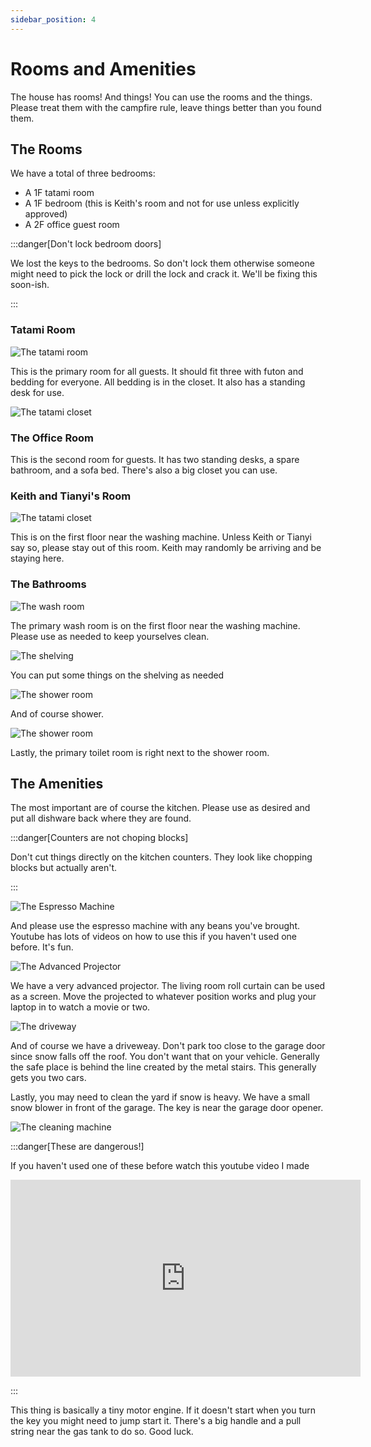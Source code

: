 ```yaml
---
sidebar_position: 4
---
```


# Rooms and Amenities

The house has rooms! And things! You can use the rooms and the things.  Please
treat them with the campfire rule, leave things better than you found them.

## The Rooms

We have a total of three bedrooms:
* A 1F tatami room
* A 1F bedroom (this is Keith's room and not for use unless explicitly approved)
* A 2F office guest room

:::danger[Don't lock bedroom doors]

We lost the keys to the bedrooms.  So don't lock them otherwise someone might
need to pick the lock or drill the lock and crack it.  We'll be fixing this
soon-ish.

:::

### Tatami Room

![The tatami room](/img/IMG_4022.png)

This is the primary room for all guests.  It should fit three with futon and
bedding for everyone.  All bedding is in the closet.  It also has a standing
desk for use.

![The tatami closet](/img/IMG_4007.png)

### The Office Room

This is the second room for guests.  It has two standing desks, a spare
bathroom, and a sofa bed.  There's also a big closet you can use.

### Keith and Tianyi's Room

![The tatami closet](/img/IMG_4020.png)

This is on the first floor near the washing machine.  Unless Keith or Tianyi
say so, please stay out of this room.  Keith may randomly be arriving and be
staying here.

### The Bathrooms

![The wash room ](/img/IMG_4017.png)

The primary wash room is on the first floor near the washing machine.  Please
use as needed to keep yourselves clean.

![The shelving](/img/IMG_4018.png)

You can put some things on the shelving as needed

![The shower room](/img/IMG_4019.png)

And of course shower.

![The shower room](/img/IMG_4021.png)

Lastly, the primary toilet room is right next to the shower room.

## The Amenities 

The most important are of course the kitchen.  Please use as desired and put
all dishware back where they are found.

:::danger[Counters are not choping blocks]

Don't cut things directly on the kitchen counters.  They look like chopping
blocks but actually aren't.

:::


![The Espresso Machine](/img/IMG_4004.png)

And please use the espresso machine with any beans you've brought.  Youtube has
lots of videos on how to use this if you haven't used one before.  It's fun.

![The Advanced Projector](/img/IMG_4023.png)

We have a very advanced projector.  The living room roll curtain can be used as
a screen.  Move the projected to whatever position works and plug your laptop
in to watch a movie or two.

![The driveway](/img/IMG_4011.png)

And of course we have a driveweay.  Don't park too close to the garage door
since snow falls off the roof.  You don't want that on your vehicle.  Generally
the safe place is behind the line created by the metal stairs.  This generally
gets you two cars.

Lastly, you may need to clean the yard if snow is heavy.  We have a small snow
blower in front of the garage.  The key is near the garage door opener. 

![The cleaning machine](/img/IMG_4010.png)

:::danger[These are dangerous!]
 
If you haven't used one of these before watch this youtube video I made

<iframe width="560" height="315" src="https://www.youtube.com/embed/5thtj83y0sw?si=XrX6l7pUUd1KfHLN" title="YouTube video player" frameborder="0" allow="accelerometer; autoplay; clipboard-write; encrypted-media; gyroscope; picture-in-picture; web-share" allowfullscreen></iframe>

:::


This thing is basically a tiny motor engine.  If it doesn't start when you turn
the key you might need to jump start it.  There's a big handle and a pull
string near the gas tank to do so.  Good luck.
